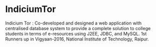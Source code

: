 # IndiciumTor
Indicium Tor :  Co-developed and designed a web application with centralised database system to provide a complete solution to college students in terms of e-resources using J2EE, JDBC, and MySQL. 1st Runners up in Vigyaan-2016, National Institute of Technology, Raipur.
